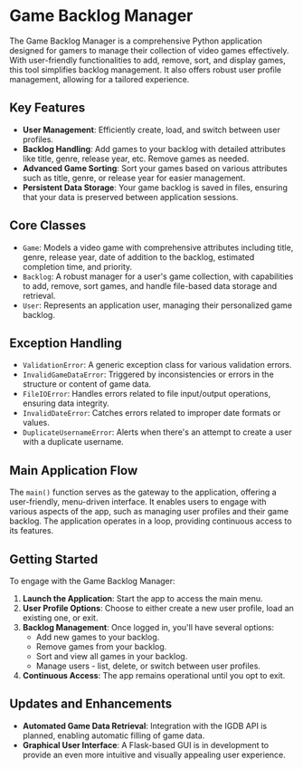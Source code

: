# Game Backlog Manager

The Game Backlog Manager is a comprehensive Python application designed for gamers to manage their collection of video games effectively. With user-friendly functionalities to add, remove, sort, and display games, this tool simplifies backlog management. It also offers robust user profile management, allowing for a tailored experience.

## Key Features

- **User Management**: Efficiently create, load, and switch between user profiles.
- **Backlog Handling**: Add games to your backlog with detailed attributes like title, genre, release year, etc. Remove games as needed.
- **Advanced Game Sorting**: Sort your games based on various attributes such as title, genre, or release year for easier management.
- **Persistent Data Storage**: Your game backlog is saved in files, ensuring that your data is preserved between application sessions.

## Core Classes

- `Game`: Models a video game with comprehensive attributes including title, genre, release year, date of addition to the backlog, estimated completion time, and priority.
- `Backlog`: A robust manager for a user's game collection, with capabilities to add, remove, sort games, and handle file-based data storage and retrieval.
- `User`: Represents an application user, managing their personalized game backlog.

## Exception Handling

- `ValidationError`: A generic exception class for various validation errors.
- `InvalidGameDataError`: Triggered by inconsistencies or errors in the structure or content of game data.
- `FileIOError`: Handles errors related to file input/output operations, ensuring data integrity.
- `InvalidDateError`: Catches errors related to improper date formats or values.
- `DuplicateUsernameError`: Alerts when there's an attempt to create a user with a duplicate username.

## Main Application Flow

The `main()` function serves as the gateway to the application, offering a user-friendly, menu-driven interface. It enables users to engage with various aspects of the app, such as managing user profiles and their game backlog. The application operates in a loop, providing continuous access to its features.

## Getting Started

To engage with the Game Backlog Manager:

1. **Launch the Application**: Start the app to access the main menu.
2. **User Profile Options**: Choose to either create a new user profile, load an existing one, or exit.
3. **Backlog Management**: Once logged in, you'll have several options:
    - Add new games to your backlog.
    - Remove games from your backlog.
    - Sort and view all games in your backlog.
    - Manage users - list, delete, or switch between user profiles.
4. **Continuous Access**: The app remains operational until you opt to exit.

## Updates and Enhancements

- **Automated Game Data Retrieval**: Integration with the IGDB API is planned, enabling automatic filling of game data.
- **Graphical User Interface**: A Flask-based GUI is in development to provide an even more intuitive and visually appealing user experience.

